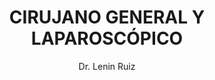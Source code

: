 ---
layout: ../../layouts/MarkdownPostLayout.astro
title: CIRUJANO GENERAL Y LAPAROSCÓPICO 
author: Dr. Lenin Ruiz
description: "Especialista capacitado para realizar procedimientos quirúrgicos en diversas partes del cuerpo, especialmente mediante la laparoscopia, una técnica mínimamente invasiva. La laparoscopia permite realizar operaciones a través de pequeñas incisiones, facilitando una recuperación más rápida y menos dolorosa para el paciente. Con experiencia en cirugía general y laparoscópica, ofrece tratamientos seguros y personalizados para cada paciente."
image:
    url: "/drlenin.jpg"
    alt: "imagendrlenin"
tags: ["astro", "learning in public", "setbacks", "community"]
---